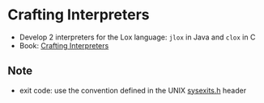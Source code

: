 # Crafting Interpreters

- Develop 2 interpreters for the Lox language: `jlox` in Java and `clox` in C
- Book: [Crafting Interpreters](https://craftinginterpreters.com/contents.html)

## Note

- exit code: use the convention defined in the UNIX [sysexits.h](https://man.freebsd.org/cgi/man.cgi?query=sysexits&apropos=0&sektion=0&manpath=FreeBSD+4.3-RELEASE&format=html) header